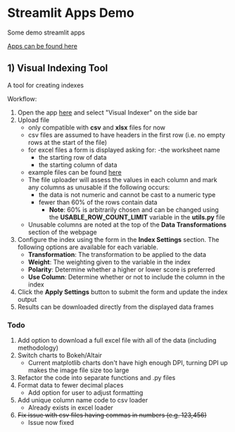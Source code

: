 # Streamlit Apps Demo
Some demo streamlit apps

[Apps can be found here](https://si-data-sl-apps-demo.streamlit.app/)

## 1) Visual Indexing Tool

A tool for creating indexes

Workflow:
1) Open the app [here](https://si-data-sl-apps-demo.streamlit.app/) and select "Visual Indexer" on the side bar
2) Upload file
    - only compatible with **csv** and **xlsx** files for now
    - csv files are assumed to have headers in the first row (i.e. no empty rows at the start of the file)
    - for excel files a form is displayed asking for:
        -the worksheet name
        - the starting row of data
        - the  starting column of data
    - example files can be found [here](https://github.com/searchintelligence/streamlit-apps-demo2/tree/main/example_data)
    - The file uploader will assess the values in each column and mark any columns as unusable if the following occurs:
        - the data is not numeric and cannot be cast to a numeric type
        - fewer than 60% of the rows contain data
            - **Note**: 60% is arbitrarily chosen and can be changed using the **USABLE_ROW_COUNT_LIMIT** variable in the **utils.py** file
    - Unusable columns are noted at the top of the **Data Transformations** section of the webpage
3) Configure the index using the form in the **Index Settings** section. The following options are available for each variable.
    - **Transformation**: The transformation to be applied to the data
    - **Weight**: The weighting given to the variable in the index
    - **Polarity**: Determine whether a higher or lower score is preferred 
    - **Use Column**: Determine whether or not to include the column in the index
4) Click the **Apply Settings** button to submit the form and update the index output
5) Results can be downloaded directly from the displayed data frames

### Todo
1) Add option to download a full excel file with all of the data (including methodology)
2) Switch charts to Bokeh/Altair
    - Current matplotlib charts don't have high enough DPI, turning DPI up makes the image file size too large
3) Refactor the code into separate functions and .py files
4) Format data to fewer decimal places
    - Add option for user to adjust formatting
5) Add unique column name code to csv loader
    -  Already exists in excel loader
6) ~~Fix issue with csv files having commas in numbers (e.g. 123,456)~~
    - Issue now fixed
